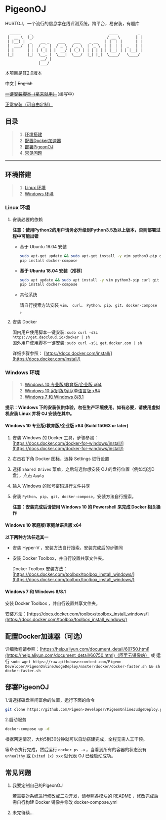 
# PigeonOJ
HUSTOJ，一个流行的信息学在线评测系统。跨平台，易安装，有题库

```
  _____    _                                   ____         _ 
 |  __ \  (_)                                 / __ \       | |
 | |__) |  _    __ _    ___    ___    _ __   | |  | |      | |
 |  ___/  | |  / _` |  / _ \  / _ \  | '_ \  | |  | |  _   | |
 | |      | | | (_| | |  __/ | (_) | | | | | | |__| | | |__| |
 |_|      |_|  \__, |  \___|  \___/  |_| |_|  \____/   \____/ 
                __/ |                                         
               |___/                                          
 ```

本项目是其2.0版本

中文  |  ~~English~~

 ~~[一键安装脚本（拿来就用）]()~~（编写中）

[正常安装（可自由定制）](#目录)

## 目录

> 1. [环境搭建](#环境搭建)
> 2. [配置Docker加速器](#配置Docker加速器（可选）)
> 3. [部署PigeonOJ](#部署PigeonOJ)
> 4. [常见问题](#常见问题)

---

## 环境搭建

> 1. [Linux 环境](#linux-环境)
> 2. [Windows 环境](#windows-环境)

### Linux 环境

1. 安装必要的依赖

    **注意：使用Python2的用户请务必升级到Python3.5及以上版本，否则部署过程中可能出错**

    + 基于 Ubuntu 16.04 安装

        ```bash
        sudo apt-get update && sudo apt-get install -y vim python3-pip curl git
        pip install docker-compose
        ```

    + **基于 Ubuntu 18.04 安装（推荐）**

        ```bash
        sudo apt update && sudo apt install -y vim python3-pip curl git
        pip install docker-compose
        ```

    + 其他系统

        请自行搜索方法安装 `vim`、 `curl`、 `Python`、`pip`、`git`、`docker-compose` 。

2. 安装 Docker 

    国内用户使用脚本一键安装: `sudo curl -sSL https://get.daocloud.io/docker | sh`  
    国外用户使用脚本一键安装: `sudo curl -sSL get.docker.com | sh`
    
    详细步骤参照： [https://docs.docker.com/install/](https://docs.docker.com/install/)

### Windows 环境

> 1. [Windows 10 专业版/教育版/企业版 x64](#Windows-10-专业版/教育版/企业版-x64-Build-15063-or-later)
> 2. [Windows 10 家庭版/家庭单语言版 x64](#Windows-10-家庭版/家庭单语言版-x64)
> 3. [Windows 7 和 Windows 8/8.1](#Windows-7-和-Windows-881)

**提示：Windows 下的安装仅供体验，勿在生产环境使用。如有必要，请使用虚拟机安装 Linux 并将 OJ 安装在其中。**

#### Windows 10 专业版/教育版/企业版 x64 (Build 15063 or later)

1. 安装 Windows 的 Docker 工具，步骤参照：[https://docs.docker.com/docker-for-windows/install/](https://docs.docker.com/docker-for-windows/install/)
2. 右击右下角 Docker 图标，选择 Settings 进行设置
3. 选择 `Shared Drives` 菜单，之后勾选你想安装 OJ 的盘符位置（例如勾选D盘），点击 `Apply`
4. 输入 Windows 的账号密码进行文件共享
5. 安装 `Python`、`pip`、`git`、`docker-compose`，安装方法自行搜索。

    **注意：安装完成后请使用 Windows 10 的 Powershell 来完成 Docker 相关操作**

#### Windows 10 家庭版/家庭单语言版 x64

**以下两种方法任选其一**

+ 安装 Hyper-V ，安装方法自行搜索。安装完成后的步骤同 []()

+ 安装 Docker Toolbox，并自行设置共享文件夹。

    Docker Toolbox 安装方法：[https://docs.docker.com/toolbox/toolbox_install_windows/](https://docs.docker.com/toolbox/toolbox_install_windows/)


#### Windows 7 和 Windows 8/8.1
安装 Docker Toolbox ，并自行设置共享文件夹。

安装方法：[https://docs.docker.com/toolbox/toolbox_install_windows/](https://docs.docker.com/toolbox/toolbox_install_windows/)


## 配置Docker加速器（可选）

详细教程请参照：[https://help.aliyun.com/document_detail/60750.html](https://help.aliyun.com/document_detail/60750.html)（阿里云镜像站）
 或 运行 `sudo wget https://raw.githubusercontent.com/Pigeon-Developer/PigeonOnlineJudgeDeploy/master/docker/docker-faster.sh && sh docker-faster.sh` 

## 部署PigeonOJ

1.请选择磁盘空间富余的位置，运行下面的命令

```bash
git clone https://github.com/Pigeon-Developer/PigeonOnlineJudgeDeploy.git && cd PigeonOnlineJudgeDeploy
```

2.启动服务

```bash
docker-compose up -d
```

根据网速情况，大约5到30分钟就可以自动搭建完成，全程无需人工干预。

等命令执行完成，然后运行 `docker ps -a` ，当看到所有的容器的状态没有 `unhealthy` 或 `Exited (x) xxx` 就代表 OJ 已经启动成功。

## 常见问题

1. 我要定制自己的PigeonOJ

    若需要对系统进行修改或二次开发，请参照各模块的 README ，修改完成后需自行构建 Docker 镜像并修改 docker-compose.yml

2. 未完待续...

